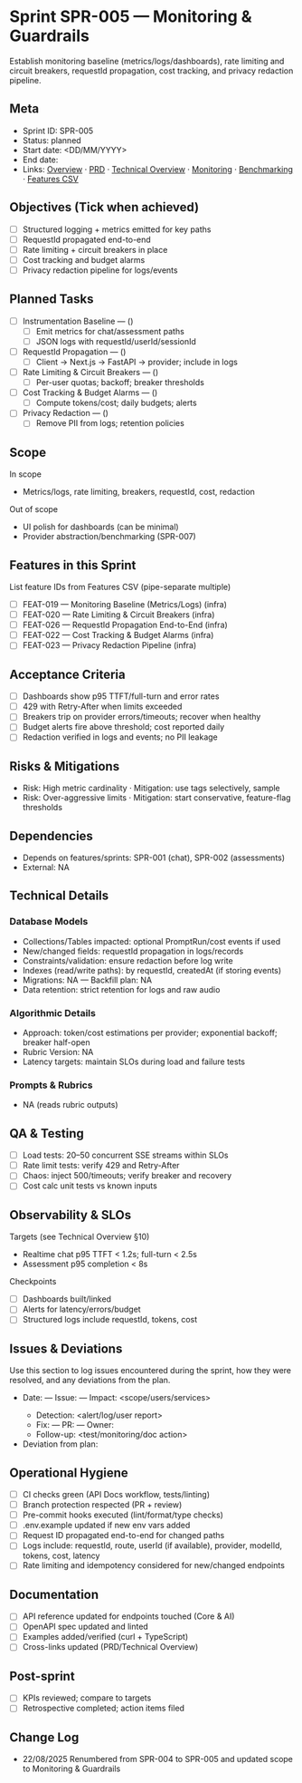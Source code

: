 # Sprint SPR-005 — Monitoring & Guardrails

Establish monitoring baseline (metrics/logs/dashboards), rate limiting and circuit breakers, requestId propagation, cost tracking, and privacy redaction pipeline.

## Meta
- Sprint ID: SPR-005
- Status: planned
- Start date: <DD/MM/YYYY>
- End date:
- Links: [Overview](./overview.md) · [PRD](../../planning/prd.md) · [Technical Overview](../../planning/technical-overview.md) · [Monitoring](../../ops/monitoring.md) · [Benchmarking](../../ops/benchmarking.md) · [Features CSV](../features.csv)

## Objectives (Tick when achieved)
- [ ] Structured logging + metrics emitted for key paths
- [ ] RequestId propagated end-to-end
- [ ] Rate limiting + circuit breakers in place
- [ ] Cost tracking and budget alarms
- [ ] Privacy redaction pipeline for logs/events

## Planned Tasks
- [ ] Instrumentation Baseline — <owner> (<estimate>)
   - [ ] Emit metrics for chat/assessment paths
   - [ ] JSON logs with requestId/userId/sessionId
- [ ] RequestId Propagation — <owner> (<estimate>)
   - [ ] Client → Next.js → FastAPI → provider; include in logs
- [ ] Rate Limiting & Circuit Breakers — <owner> (<estimate>)
   - [ ] Per-user quotas; backoff; breaker thresholds
- [ ] Cost Tracking & Budget Alarms — <owner> (<estimate>)
   - [ ] Compute tokens/cost; daily budgets; alerts
- [ ] Privacy Redaction — <owner> (<estimate>)
   - [ ] Remove PII from logs; retention policies

## Scope
In scope
- Metrics/logs, rate limiting, breakers, requestId, cost, redaction

Out of scope
- UI polish for dashboards (can be minimal)
- Provider abstraction/benchmarking (SPR-007)

## Features in this Sprint
List feature IDs from Features CSV (pipe-separate multiple)
- [ ] FEAT-019 — Monitoring Baseline (Metrics/Logs) (infra)
- [ ] FEAT-020 — Rate Limiting & Circuit Breakers (infra)
- [ ] FEAT-026 — RequestId Propagation End-to-End (infra)
- [ ] FEAT-022 — Cost Tracking & Budget Alarms (infra)
- [ ] FEAT-023 — Privacy Redaction Pipeline (infra)

## Acceptance Criteria
- [ ] Dashboards show p95 TTFT/full-turn and error rates
- [ ] 429 with Retry-After when limits exceeded
- [ ] Breakers trip on provider errors/timeouts; recover when healthy
- [ ] Budget alerts fire above threshold; cost reported daily
- [ ] Redaction verified in logs and events; no PII leakage

## Risks & Mitigations
- Risk: High metric cardinality · Mitigation: use tags selectively, sample
- Risk: Over-aggressive limits · Mitigation: start conservative, feature-flag thresholds

## Dependencies
- Depends on features/sprints: SPR-001 (chat), SPR-002 (assessments)
- External: NA

## Technical Details
### Database Models
- Collections/Tables impacted: optional PromptRun/cost events if used
- New/changed fields: requestId propagation in logs/records
- Constraints/validation: ensure redaction before log write
- Indexes (read/write paths): by requestId, createdAt (if storing events)
- Migrations: NA — Backfill plan: NA
- Data retention: strict retention for logs and raw audio

### Algorithmic Details
- Approach: token/cost estimations per provider; exponential backoff; breaker half-open
- Rubric Version: NA
- Latency targets: maintain SLOs during load and failure tests

### Prompts & Rubrics
- NA (reads rubric outputs)

## QA & Testing
- [ ] Load tests: 20–50 concurrent SSE streams within SLOs
- [ ] Rate limit tests: verify 429 and Retry-After
- [ ] Chaos: inject 500/timeouts; verify breaker and recovery
- [ ] Cost calc unit tests vs known inputs

## Observability & SLOs
Targets (see Technical Overview §10)
- Realtime chat p95 TTFT < 1.2s; full-turn < 2.5s
- Assessment p95 completion < 8s

Checkpoints
- [ ] Dashboards built/linked
- [ ] Alerts for latency/errors/budget
- [ ] Structured logs include requestId, tokens, cost

## Issues & Deviations
Use this section to log issues encountered during the sprint, how they were resolved, and any deviations from the plan.

- Date: <YYYY-MM-DD> — Issue: <short summary> — Impact: <scope/users/services>
  - Detection: <alert/log/user report>
  - Fix: <what changed> — PR: <link> — Owner: <name>
  - Follow-up: <test/monitoring/doc action>
- Deviation from plan: <what changed and why>

## Operational Hygiene
- [ ] CI checks green (API Docs workflow, tests/linting)
- [ ] Branch protection respected (PR + review)
- [ ] Pre-commit hooks executed (lint/format/type checks)
- [ ] .env.example updated if new env vars added
- [ ] Request ID propagated end-to-end for changed paths
- [ ] Logs include: requestId, route, userId (if available), provider, modelId, tokens, cost, latency
- [ ] Rate limiting and idempotency considered for new/changed endpoints

## Documentation
- [ ] API reference updated for endpoints touched (Core & AI)
- [ ] OpenAPI spec updated and linted
- [ ] Examples added/verified (curl + TypeScript)
- [ ] Cross-links updated (PRD/Technical Overview)

## Post-sprint
- [ ] KPIs reviewed; compare to targets
- [ ] Retrospective completed; action items filed

## Change Log
- 22/08/2025 Renumbered from SPR-004 to SPR-005 and updated scope to Monitoring & Guardrails

